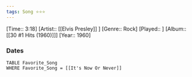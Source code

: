 ```yaml
---
tags: Song ⭐⭐⭐ 
---
```

[Time:: 3:18]
[Artist:: [[Elvis Presley]] ]
[Genre:: Rock]
[Played:: ]
[Album:: [[30 #1 Hits (1960)]]]
[Year:: 1960]
### Dates
````dataview
TABLE Favorite_Song
WHERE Favorite_Song = [[It's Now Or Never]]
````